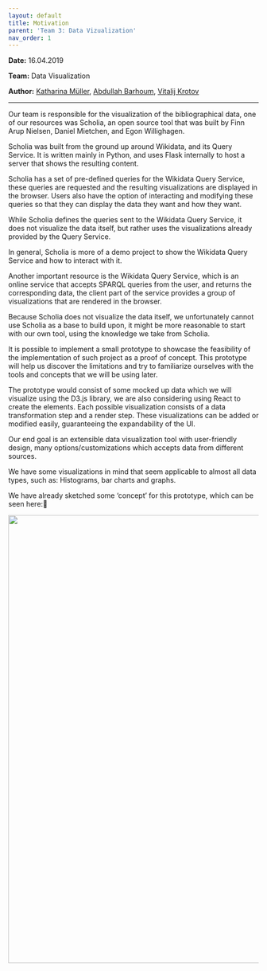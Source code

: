```yaml
---
layout: default
title: Motivation
parent: 'Team 3: Data Vizualization' 
nav_order: 1
---
```


**Date:** 16.04.2019

**Team:** Data Visualization

**Author:** [Katharina Müller](https://github.com/Lianm123), [Abdullah Barhoum](https://github.com/AbdBarho), [Vitalij Krotov](https://github.com/vmk1vmk)

***
Our team is responsible for the visualization of the bibliographical data, one of our resources was Scholia, an open source tool that was built by Finn Arup Nielsen, Daniel Mietchen, and Egon Willighagen.

Scholia was built from the ground up around Wikidata, and its Query Service. It is written mainly in Python, and uses Flask internally to host a server that shows the resulting content.

Scholia has a set of pre-defined queries for the Wikidata Query Service, these queries are requested and the resulting visualizations are displayed in the browser. Users also have the option of interacting and modifying these queries so that they can display the data they want and how they want.

While Scholia defines the queries sent to the Wikidata Query Service, it does not visualize the data itself, but rather uses the visualizations already provided by the Query Service.

In general, Scholia is more of a demo project to show the Wikidata Query Service and how to interact with it.

Another important resource is the Wikidata Query Service, which is an online service that accepts SPARQL queries from the user, and returns the corresponding data, the client part of the service provides a group of visualizations that are rendered in the browser.

Because Scholia does not visualize the data itself, we unfortunately cannot use Scholia as a base to build upon, it might be more reasonable to start with our own tool, using the knowledge we take from Scholia.

 
It is possible to implement a small prototype to showcase the feasibility of the implementation of such project as a proof of concept. This prototype will help us discover the limitations and try to familiarize ourselves with the tools and concepts that we will be using later.
 
The prototype would consist of some mocked up data which we will visualize using the D3.js library, we are also considering using React to create the elements.
Each possible visualization consists of a data transformation step and a render step. These visualizations can be added or modified easily, guaranteeing the expandability of the UI.

 
Our end goal is an extensible data visualization tool with user-friendly design, many options/customizations which accepts data from different sources.

We have some visualizations in mind that seem applicable to almost all data types, such as: Histograms, bar charts and graphs.

We have already sketched some ‘concept’ for this prototype, which can be seen here:

<img src="https://user-images.githubusercontent.com/49868259/57782259-27b5c100-772c-11e9-91f3-a07295067108.jpg" width="700" height="900" />


